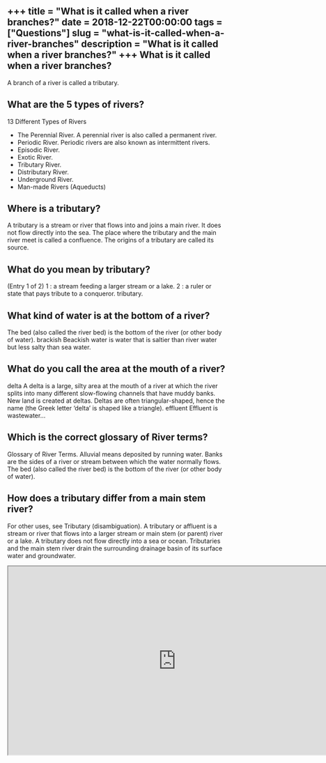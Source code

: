 +++
title = "What is it called when a river branches?"
date = 2018-12-22T00:00:00
tags = ["Questions"]
slug = "what-is-it-called-when-a-river-branches"
description = "What is it called when a river branches?"
+++
What is it called when a river branches?
----------------------------------------

A branch of a river is called a tributary.

What are the 5 types of rivers?
-------------------------------

13 Different Types of Rivers

- The Perennial River. A perennial river is also called a permanent river.
- Periodic River. Periodic rivers are also known as intermittent rivers.
- Episodic River.
- Exotic River.
- Tributary River.
- Distributary River.
- Underground River.
- Man-made Rivers (Aqueducts)

Where is a tributary?
---------------------

A tributary is a stream or river that flows into and joins a main river. It does not flow directly into the sea. The place where the tributary and the main river meet is called a confluence. The origins of a tributary are called its source.

What do you mean by tributary?
------------------------------

(Entry 1 of 2) 1 : a stream feeding a larger stream or a lake. 2 : a ruler or state that pays tribute to a conqueror. tributary.

What kind of water is at the bottom of a river?
-----------------------------------------------

The bed (also called the river bed) is the bottom of the river (or other body of water). brackish Beackish water is water that is saltier than river water but less salty than sea water.

What do you call the area at the mouth of a river?
--------------------------------------------------

delta A delta is a large, silty area at the mouth of a river at which the river splits into many different slow-flowing channels that have muddy banks. New land is created at deltas. Deltas are often triangular-shaped, hence the name (the Greek letter ‘delta’ is shaped like a triangle). effluent Effluent is wastewater…

Which is the correct glossary of River terms?
---------------------------------------------

Glossary of River Terms. Alluvial means deposited by running water. Banks are the sides of a river or stream between which the water normally flows. The bed (also called the river bed) is the bottom of the river (or other body of water).

How does a tributary differ from a main stem river?
---------------------------------------------------

For other uses, see Tributary (disambiguation). A tributary or affluent is a stream or river that flows into a larger stream or main stem (or parent) river or a lake. A tributary does not flow directly into a sea or ocean. Tributaries and the main stem river drain the surrounding drainage basin of its surface water and groundwater.

<iframe allow="accelerometer; autoplay; clipboard-write; encrypted-media; gyroscope; picture-in-picture" allowfullscreen="" class="__youtube_prefs__  epyt-is-override  no-lazyload" data-no-lazy="1" data-origheight="433" data-origwidth="770" data-skipgform_ajax_framebjll="" height="433" id="_ytid_58977" loading="lazy" src="https://www.youtube.com/embed/7kgQNRQjIUU?enablejsapi=1&autoplay=0&cc_load_policy=0&cc_lang_pref=&iv_load_policy=1&loop=0&modestbranding=0&rel=1&fs=1&playsinline=0&autohide=2&theme=dark&color=red&controls=1&" title="YouTube player" width="770"></iframe>